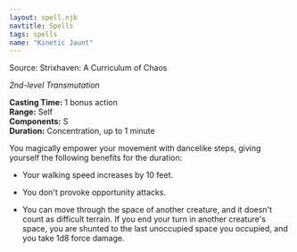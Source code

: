 ```yaml
---
layout: spell.njk
navtitle: Spells
tags: spells
name: "Kinetic Jaunt"
---
```

Source: Strixhaven: A Curriculum of Chaos

_2nd-level Transmutation_

**Casting Time:** 1 bonus action  
**Range:** Self  
**Components:** S  
**Duration:** Concentration, up to 1 minute

You magically empower your movement with dancelike steps, giving yourself the following benefits for the duration:

- Your walking speed increases by 10 feet.

- You don't provoke opportunity attacks.

- You can move through the space of another creature, and it doesn't count as difficult terrain. If you end your turn in another creature's space, you are shunted to the last unoccupied space you occupied, and you take 1d8 force damage.